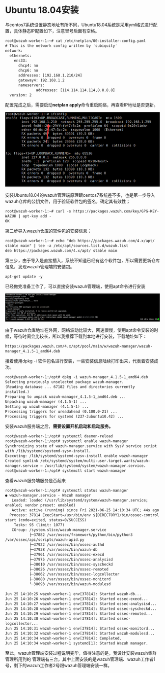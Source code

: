 # Ubuntu 18.04安装

与centos7系统设置静态地址有所不同，Ubuntu18.04系统是采用yml格式进行配置，具体静态IP配置如下，注意冒号后面有空格。

```text
root@wazuh-worker-1:~# cat /etc/netplan/00-installer-config.yaml 
# This is the network config written by 'subiquity'
network:
  ethernets:
    ens33:
      dhcp4: no
      dhcp6: no
      addresses: [192.168.1.210/24]
      gateway4: 192.168.1.2
      nameservers:
              addresses: [114.114.114.114,8.8.8.8]
  version: 2
```

配置完成之后，需要启动**netplan apply**命令重启网络，再查看IP地址是否更新。

![&#x9A8C;&#x8BC1;IP&#x5730;&#x5740;&#x662F;&#x5426;&#x66F4;&#x65B0;](../../../.gitbook/assets/image%20%2810%29.png)

安装Ubuntu18.04的wazuh管理端原理跟centos7系统差不多，也是第一步导入wazuh仓库的公钥文件，用于验证软件包的签名，确定其有效性；

```text
root@wazuh-worker-1:~# curl -s https://packages.wazuh.com/key/GPG-KEY-WAZUH | apt-key add -
OK
```

第二步导入wazuh仓库的软件包的安装信息；

```text
root@wazuh-worker-1:~# echo "deb https://packages.wazuh.com/4.x/apt/ stable main" | tee -a /etc/apt/sources.list.d/wazuh.list
deb https://packages.wazuh.com/4.x/apt/ stable main
```

第三步，由于导入是直接插入，系统不知道已经有这个软件包，所以需要更新仓库信息，发现wazuh管理端的安装包。

```text
apt-get update -y
```

已经做完准备工作了，可以直接安装wazuh管理端，使用apt命令进行安装

![apt&#x5B89;&#x88C5;](../../../.gitbook/assets/image%20%282%29.png)

由于wazuh仓库地址在外网，网络波动比较大，网速很慢，使用apt命令安装的时候，等待时间会比较长，所以我推荐下载到本地进行安装，下载地址如下：

```text
https://packages.wazuh.com/4.x/apt/pool/main/w/wazuh-manager/wazuh-manager_4.1.5-1_amd64.deb
```

接着使用dpkg -i 软件包名进行安装，一些安装信息陆续打印出来，代表着安装成功。

```text
root@wazuh-worker-1:/opt# dpkg -i wazuh-manager_4.1.5-1_amd64.deb 
Selecting previously unselected package wazuh-manager.
(Reading database ... 67182 files and directories currently installed.)
Preparing to unpack wazuh-manager_4.1.5-1_amd64.deb ...
Unpacking wazuh-manager (4.1.5-1) ...
Setting up wazuh-manager (4.1.5-1) ...
Processing triggers for ureadahead (0.100.0-21) ...
Processing triggers for systemd (237-3ubuntu10.42) ...
```

安装wazuh服务端之后，**需要设置开机启动和启动服务。**

```text
root@wazuh-worker-1:/opt# systemctl daemon-reload
root@wazuh-worker-1:/opt# systemctl enable wazuh-manager
Synchronizing state of wazuh-manager.service with SysV service script with /lib/systemd/systemd-sysv-install.
Executing: /lib/systemd/systemd-sysv-install enable wazuh-manager
Created symlink /etc/systemd/system/multi-user.target.wants/wazuh-manager.service → /usr/lib/systemd/system/wazuh-manager.service.
root@wazuh-worker-1:/opt# systemctl start wazuh-manager
```

查看wazuh服务端服务是否起来

```text
root@wazuh-worker-1:/opt# systemctl status wazuh-manager
● wazuh-manager.service - Wazuh manager
   Loaded: loaded (/usr/lib/systemd/system/wazuh-manager.service; enabled; vendor preset: enabled)
   Active: active (running) since Fri 2021-06-25 14:10:34 UTC; 44s ago
  Process: 37814 ExecStart=/usr/bin/env ${DIRECTORY}/bin/ossec-control start (code=exited, status=0/SUCCESS)
    Tasks: 95 (limit: 1077)
   CGroup: /system.slice/wazuh-manager.service
           ├─37882 /var/ossec/framework/python/bin/python3 /var/ossec/api/scripts/wazuh-apid.py
           ├─37922 /var/ossec/bin/ossec-authd
           ├─37938 /var/ossec/bin/wazuh-db
           ├─37961 /var/ossec/bin/ossec-execd
           ├─37975 /var/ossec/bin/ossec-analysisd
           ├─38010 /var/ossec/bin/ossec-syscheckd
           ├─38026 /var/ossec/bin/ossec-remoted
           ├─38062 /var/ossec/bin/ossec-logcollector
           ├─38080 /var/ossec/bin/ossec-monitord
           └─38093 /var/ossec/bin/wazuh-modulesd

Jun 25 14:10:25 wazuh-worker-1 env[37814]: Started wazuh-db...
Jun 25 14:10:26 wazuh-worker-1 env[37814]: Started ossec-execd...
Jun 25 14:10:27 wazuh-worker-1 env[37814]: Started ossec-analysisd...
Jun 25 14:10:28 wazuh-worker-1 env[37814]: Started ossec-syscheckd...
Jun 25 14:10:29 wazuh-worker-1 env[37814]: Started ossec-remoted...
Jun 25 14:10:30 wazuh-worker-1 env[37814]: Started ossec-logcollector...
Jun 25 14:10:31 wazuh-worker-1 env[37814]: Started ossec-monitord...
Jun 25 14:10:32 wazuh-worker-1 env[37814]: Started wazuh-modulesd...
Jun 25 14:10:34 wazuh-worker-1 env[37814]: Completed.
Jun 25 14:10:34 wazuh-worker-1 systemd[1]: Started Wazuh manager.

```

至此，wazuh管理端安装过程说明完毕，值得注意的是，我设计安装wazuh集群管理所用到的 管理端有三台，其中上面安装的是wazuh管理端、wazuh工作者1号，剩下的wazuh工作者2号跟wazuh管理端安装一样。

